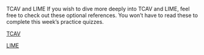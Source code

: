 TCAV and LIME
If you wish to dive more deeply into TCAV and LIME, feel free to check out these optional references. You won’t have to read these to complete this week’s practice quizzes.

[TCAV](https://arxiv.org/pdf/1711.11279.pdf)

[LIME](https://github.com/marcotcr/lime)